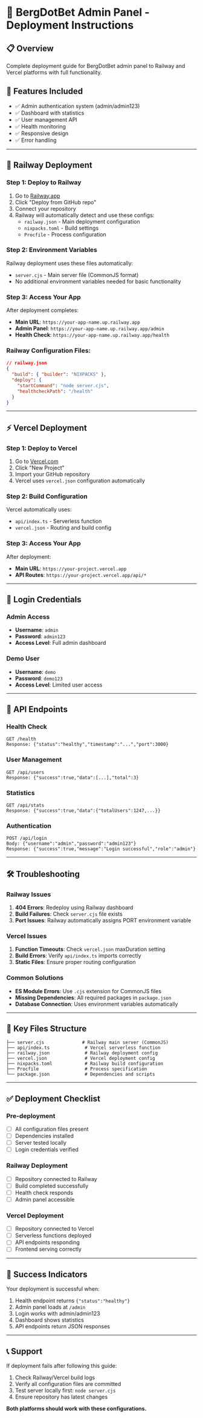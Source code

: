 # 🚀 BergDotBet Admin Panel - Deployment Instructions

## 📋 Overview
Complete deployment guide for BergDotBet admin panel to Railway and Vercel platforms with full functionality.

## 🎯 Features Included
- ✅ Admin authentication system (admin/admin123)
- ✅ Dashboard with statistics
- ✅ User management API
- ✅ Health monitoring
- ✅ Responsive design
- ✅ Error handling

---

## 🚂 Railway Deployment

### Step 1: Deploy to Railway
1. Go to [Railway.app](https://railway.app)
2. Click "Deploy from GitHub repo"
3. Connect your repository
4. Railway will automatically detect and use these configs:
   - `railway.json` - Main deployment configuration
   - `nixpacks.toml` - Build settings
   - `Procfile` - Process configuration

### Step 2: Environment Variables
Railway deployment uses these files automatically:
- `server.cjs` - Main server file (CommonJS format)
- No additional environment variables needed for basic functionality

### Step 3: Access Your App
After deployment completes:
- **Main URL**: `https://your-app-name.up.railway.app`
- **Admin Panel**: `https://your-app-name.up.railway.app/admin`
- **Health Check**: `https://your-app-name.up.railway.app/health`

### Railway Configuration Files:
```json
// railway.json
{
  "build": { "builder": "NIXPACKS" },
  "deploy": {
    "startCommand": "node server.cjs",
    "healthcheckPath": "/health"
  }
}
```

---

## ⚡ Vercel Deployment

### Step 1: Deploy to Vercel
1. Go to [Vercel.com](https://vercel.com)
2. Click "New Project"
3. Import your GitHub repository
4. Vercel uses `vercel.json` configuration automatically

### Step 2: Build Configuration
Vercel automatically uses:
- `api/index.ts` - Serverless function
- `vercel.json` - Routing and build config

### Step 3: Access Your App
After deployment:
- **Main URL**: `https://your-project.vercel.app`
- **API Routes**: `https://your-project.vercel.app/api/*`

---

## 🔐 Login Credentials

### Admin Access
- **Username**: `admin`
- **Password**: `admin123`
- **Access Level**: Full admin dashboard

### Demo User
- **Username**: `demo`  
- **Password**: `demo123`
- **Access Level**: Limited user access

---

## 🔗 API Endpoints

### Health Check
```
GET /health
Response: {"status":"healthy","timestamp":"...","port":3000}
```

### User Management
```
GET /api/users
Response: {"success":true,"data":[...],"total":3}
```

### Statistics
```
GET /api/stats  
Response: {"success":true,"data":{"totalUsers":1247,...}}
```

### Authentication
```
POST /api/login
Body: {"username":"admin","password":"admin123"}
Response: {"success":true,"message":"Login successful","role":"admin"}
```

---

## 🛠 Troubleshooting

### Railway Issues
1. **404 Errors**: Redeploy using Railway dashboard
2. **Build Failures**: Check `server.cjs` file exists
3. **Port Issues**: Railway automatically assigns PORT environment variable

### Vercel Issues
1. **Function Timeouts**: Check `vercel.json` maxDuration setting
2. **Build Errors**: Verify `api/index.ts` imports correctly
3. **Static Files**: Ensure proper routing configuration

### Common Solutions
- **ES Module Errors**: Use `.cjs` extension for CommonJS files
- **Missing Dependencies**: All required packages in `package.json`
- **Database Connection**: Uses environment variables automatically

---

## 📁 Key Files Structure

```
├── server.cjs              # Railway main server (CommonJS)
├── api/index.ts             # Vercel serverless function  
├── railway.json             # Railway deployment config
├── vercel.json              # Vercel deployment config
├── nixpacks.toml            # Railway build configuration
├── Procfile                 # Process specification
└── package.json             # Dependencies and scripts
```

---

## ✅ Deployment Checklist

### Pre-deployment
- [ ] All configuration files present
- [ ] Dependencies installed
- [ ] Server tested locally
- [ ] Login credentials verified

### Railway Deployment
- [ ] Repository connected to Railway
- [ ] Build completed successfully  
- [ ] Health check responds
- [ ] Admin panel accessible

### Vercel Deployment  
- [ ] Repository connected to Vercel
- [ ] Serverless functions deployed
- [ ] API endpoints responding
- [ ] Frontend serving correctly

---

## 🚀 Success Indicators

Your deployment is successful when:
1. Health endpoint returns `{"status":"healthy"}`
2. Admin panel loads at `/admin`
3. Login works with admin/admin123
4. Dashboard shows statistics
5. API endpoints return JSON responses

---

## 📞 Support

If deployment fails after following this guide:
1. Check Railway/Vercel build logs
2. Verify all configuration files are committed
3. Test server locally first: `node server.cjs`
4. Ensure repository has latest changes

**Both platforms should work with these configurations.**